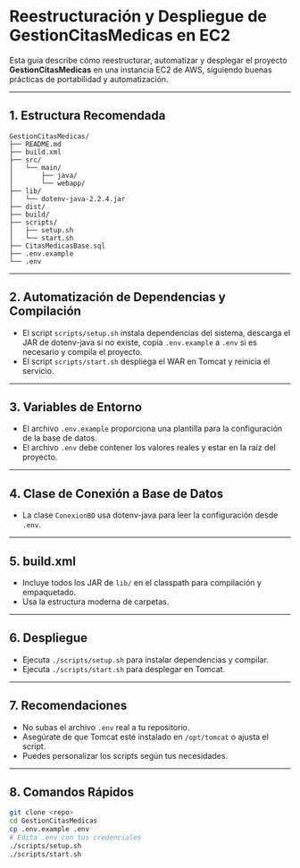 # Reestructuración y Despliegue de GestionCitasMedicas en EC2

Esta guía describe cómo reestructurar, automatizar y desplegar el proyecto **GestionCitasMedicas** en una instancia EC2 de AWS, siguiendo buenas prácticas de portabilidad y automatización.

---

## 1. Estructura Recomendada

```
GestionCitasMedicas/
├── README.md
├── build.xml
├── src/
│   └── main/
│       ├── java/
│       └── webapp/
├── lib/
│   └── dotenv-java-2.2.4.jar
├── dist/
├── build/
├── scripts/
│   ├── setup.sh
│   └── start.sh
├── CitasMedicasBase.sql
├── .env.example
└── .env
```

---

## 2. Automatización de Dependencias y Compilación

- El script `scripts/setup.sh` instala dependencias del sistema, descarga el JAR de dotenv-java si no existe, copia `.env.example` a `.env` si es necesario y compila el proyecto.
- El script `scripts/start.sh` despliega el WAR en Tomcat y reinicia el servicio.

---

## 3. Variables de Entorno

- El archivo `.env.example` proporciona una plantilla para la configuración de la base de datos.
- El archivo `.env` debe contener los valores reales y estar en la raíz del proyecto.

---

## 4. Clase de Conexión a Base de Datos

- La clase `ConexionBD` usa dotenv-java para leer la configuración desde `.env`.

---

## 5. build.xml

- Incluye todos los JAR de `lib/` en el classpath para compilación y empaquetado.
- Usa la estructura moderna de carpetas.

---

## 6. Despliegue

- Ejecuta `./scripts/setup.sh` para instalar dependencias y compilar.
- Ejecuta `./scripts/start.sh` para desplegar en Tomcat.

---

## 7. Recomendaciones

- No subas el archivo `.env` real a tu repositorio.
- Asegúrate de que Tomcat esté instalado en `/opt/tomcat` o ajusta el script.
- Puedes personalizar los scripts según tus necesidades.

---

## 8. Comandos Rápidos

```bash
git clone <repo>
cd GestionCitasMedicas
cp .env.example .env
# Edita .env con tus credenciales
./scripts/setup.sh
./scripts/start.sh
```